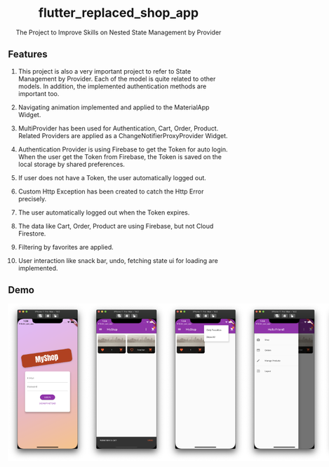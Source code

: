 <h1 align="center">flutter_replaced_shop_app</h1>
<div align="center">
    The Project to Improve Skills on Nested State Management by Provider
</div>

## Features

1. This project is also a very important project to refer to State Management by Provider. Each of the model is quite related to other models. In addition, the implemented authentication methods are important too.

2. Navigating animation implemented and applied to the MaterialApp Widget.

3. MultiProvider has been used for Authentication, Cart, Order, Product. Related Providers are applied as a ChangeNotifierProxyProvider Widget.

4. Authentication Provider is using Firebase to get the Token for auto login. When the user get the Token from Firebase, the Token is saved on the local storage by shared preferences.

5. If user does not have a Token, the user automatically logged out.

6. Custom Http Exception has been created to catch the Http Error precisely.

7. The user automatically logged out when the Token expires.

8. The data like Cart, Order, Product are using Firebase, but not Cloud Firestore.

9. Filtering by favorites are applied.

10. User interaction like snack bar, undo, fetching state ui for loading are implemented.

## Demo

<div style="display:flex" align="center">
    <img src="images/1.png" alt="1" width="180"/>
    <img src="images/2.png" alt="2" width="180"/>
    <img src="images/3.png" alt="3" width="180"/>
    <img src="images/4.png" alt="4" width="180"/>
    <img src="images/5.png" alt="5" width="180"/>
    <img src="images/6.png" alt="6" width="180"/>
    <img src="images/7.png" alt="7" width="180"/>
</div>
